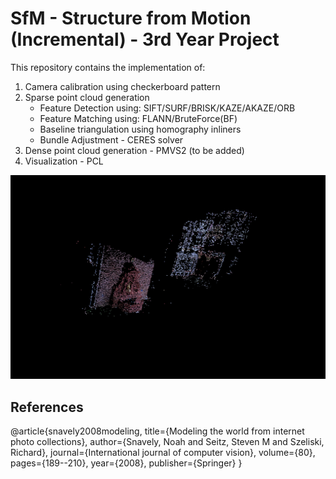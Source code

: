 # SfM - Structure from Motion (Incremental) - 3rd Year Project

This repository contains the implementation of:

1. Camera calibration using checkerboard pattern
2. Sparse point cloud generation
   - Feature Detection using: SIFT/SURF/BRISK/KAZE/AKAZE/ORB
   - Feature Matching using: FLANN/BruteForce(BF)
   - Baseline triangulation using homography inliners
   - Bundle Adjustment - CERES solver
3. Dense point cloud generation - PMVS2 (to be added)
4. Visualization - PCL

[![Watch reconstruction](images/fountain-ss.png)](https://sketchfab.com/3d-models/fountain-points-surf-6c899e7ce11f4f689d7e3ad6c669d8b0/embed)

## References

@article{snavely2008modeling,
title={Modeling the world from internet photo collections},
author={Snavely, Noah and Seitz, Steven M and Szeliski, Richard},
journal={International journal of computer vision},
volume={80},
pages={189--210},
year={2008},
publisher={Springer}
}
